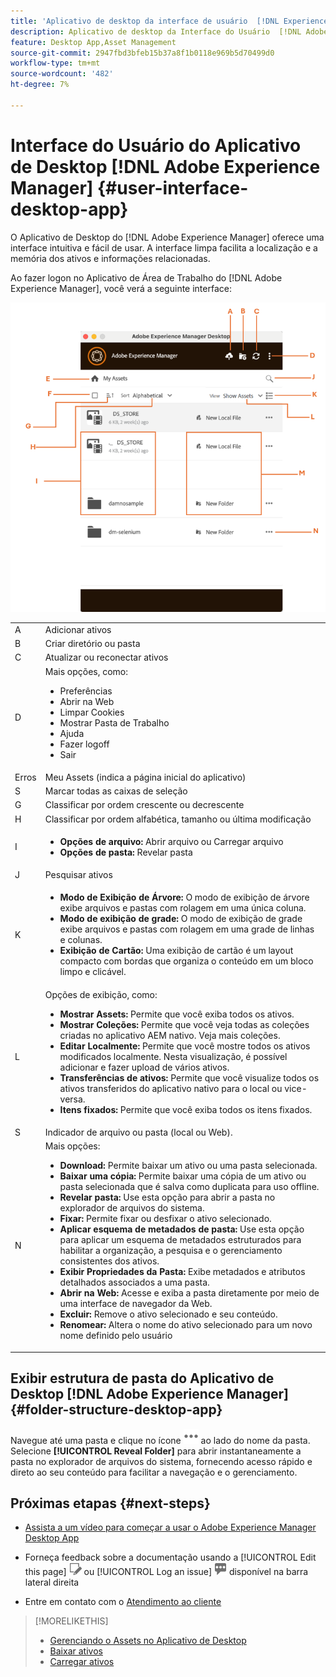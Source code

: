 ```yaml
---
title: 'Aplicativo de desktop da interface de usuário  [!DNL Experience Manager] '
description: Aplicativo de desktop da Interface do Usuário  [!DNL Adobe Experience Manager] .
feature: Desktop App,Asset Management
source-git-commit: 2947fbd3bfeb15b37a8f1b0118e969b5d70499d0
workflow-type: tm+mt
source-wordcount: '482'
ht-degree: 7%

---
```



# Interface do Usuário do Aplicativo de Desktop [!DNL Adobe Experience Manager] {#user-interface-desktop-app}

O Aplicativo de Desktop do [!DNL Adobe Experience Manager] oferece uma interface intuitiva e fácil de usar. A interface limpa facilita a localização e a memória dos ativos e informações relacionadas.

Ao fazer logon no Aplicativo de Área de Trabalho do [!DNL Adobe Experience Manager], você verá a seguinte interface:

![Interface do Usuário do Aplicativo de Desktop](assets/app-user-interface.png)

<table border="0">
    <tr>
        <td> A </td>
        <td> Adicionar ativos </td>
    </tr>
    <tr>
        <td> B </td>
        <td> Criar diretório ou pasta </td>
    </tr>
    <tr>
        <td> C </td>
        <td> Atualizar ou reconectar ativos </td>
    </tr>
    <tr>
        <td> D </td>
        <td> Mais opções, como:
            <ul>
                <li>Preferências</li>
                <li>Abrir na Web</li>
                <li>Limpar Cookies</li>
                <li>Mostrar Pasta de Trabalho</li>
                <li>Ajuda</li>
                <li>Fazer logoff</li>
                <li>Sair</li>
            </ul>
        </td>
    </tr>
    <tr>
        <td> Erros </td>
        <td> Meu Assets (indica a página inicial do aplicativo) </td>
    </tr>
    <tr>
        <td> S </td>
        <td> Marcar todas as caixas de seleção </td>
    </tr>
    <tr>
        <td> G </td>
        <td> Classificar por ordem crescente ou decrescente </td>
    </tr>
    <tr>
        <td> H </td>
        <td> Classificar por ordem alfabética, tamanho ou última modificação </td>
    </tr>
    <tr>
        <td> I </td>
        <td> 
        <ul>
            <li> <b>Opções de arquivo:</b> Abrir arquivo ou Carregar arquivo </li> 
            <li> <b>Opções de pasta:</b> Revelar pasta </li>
        </ul>
        </td>
    </tr>
    <tr>
        <td> J </td>
        <td> Pesquisar ativos </td>
    </tr>
    <tr>
        <td> K </td>
        <td> 
            <ul>
                <li> <b> Modo de Exibição de Árvore: </b> O modo de exibição de árvore exibe arquivos e pastas com rolagem em uma única coluna. </li> 
                <li> <b> Modo de exibição de grade: </b> O modo de exibição de grade exibe arquivos e pastas com rolagem em uma grade de linhas e colunas. </li>
                <li> <b> Exibição de Cartão: </b> Uma exibição de cartão é um layout compacto com bordas que organiza o conteúdo em um bloco limpo e clicável. </li> 
            </ul>
        </td>
    </tr>
    <tr>
        <td> L </td>
        <td> Opções de exibição, como: 
            <ul>
                <li><b> Mostrar Assets:</b> Permite que você exiba todos os ativos. </li>
                <li><b> Mostrar Coleções:</b> Permite que você veja todas as coleções criadas no aplicativo AEM nativo. Veja mais coleções. </li>
                <li><b> Editar Localmente:</b> Permite que você mostre todos os ativos modificados localmente. Nesta visualização, é possível adicionar e fazer upload de vários ativos.</li>
                <li><b> Transferências de ativos:</b> Permite que você visualize todos os ativos transferidos do aplicativo nativo para o local ou vice-versa. </li>
                <li><b> Itens fixados:</b> Permite que você exiba todos os itens fixados.</li>
            </ul>
        </td>
    </tr>
    <tr>
        <td> S </td>
        <td> Indicador de arquivo ou pasta (local ou Web). </td>
    </tr>
    <tr>
        <td> N </td>
        <td> Mais opções: 
            <ul>
                <li><b> Download:</b> Permite baixar um ativo ou uma pasta selecionada. </li>
                <li><b> Baixar uma cópia:</b> Permite baixar uma cópia de um ativo ou pasta selecionada que é salva como duplicata para uso offline. </li>
                <li><b> Revelar pasta:</b> Use esta opção para abrir a pasta no explorador de arquivos do sistema.</li>
                <li><b> Fixar:</b> Permite fixar ou desfixar o ativo selecionado. </li>
                <li><b> Aplicar esquema de metadados de pasta:</b> Use esta opção para aplicar um esquema de metadados estruturados para habilitar a organização, a pesquisa e o gerenciamento consistentes dos ativos.</li>
                <li><b> Exibir Propriedades da Pasta: </b> Exibe metadados e atributos detalhados associados a uma pasta. </li>
                <li><b> Abrir na Web: </b> Acesse e exiba a pasta diretamente por meio de uma interface de navegador da Web. </li>
                <li><b> Excluir: </b> Remove o ativo selecionado e seu conteúdo. </li>
                <li><b> Renomear: </b> Altera o nome do ativo selecionado para um novo nome definido pelo usuário </li>
            </ul>
        </td>
    </tr>
</table>

## Exibir estrutura de pasta do Aplicativo de Desktop [!DNL Adobe Experience Manager] {#folder-structure-desktop-app}

Navegue até uma pasta e clique no ícone ![Mais ações](assets/do-not-localize/more2_da2.png) ao lado do nome da pasta. Selecione **[!UICONTROL Reveal Folder]** para abrir instantaneamente a pasta no explorador de arquivos do sistema, fornecendo acesso rápido e direto ao seu conteúdo para facilitar a navegação e o gerenciamento.


## Próximas etapas {#next-steps}

* [Assista a um vídeo para começar a usar o Adobe Experience Manager Desktop App](https://experienceleague.adobe.com/en/docs/experience-manager-learn/assets/creative-workflows/aem-desktop-app)

* Forneça feedback sobre a documentação usando a [!UICONTROL Edit this page] ![edite a página](assets/do-not-localize/edit-page.png) ou [!UICONTROL Log an issue] ![crie um problema do GitHub](assets/do-not-localize/github-issue.png) disponível na barra lateral direita

* Entre em contato com o [Atendimento ao cliente](https://experienceleague.adobe.com/pt-br?support-solution=General#support)

>[!MORELIKETHIS]
>
>* [Gerenciando o Assets no Aplicativo de Desktop](/help/using/assets-management-tasks.md)
>* [Baixar ativos](/help/using/download-assets.md)
>* [Carregar ativos](/help/using/upload-assets.md)

